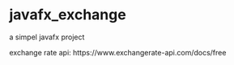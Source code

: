 # javafx_exchange

a simpel javafx project

<p href = "https://www.exchangerate-api.com/docs/free" style = "color = red">exchange rate api: https://www.exchangerate-api.com/docs/free</p>
